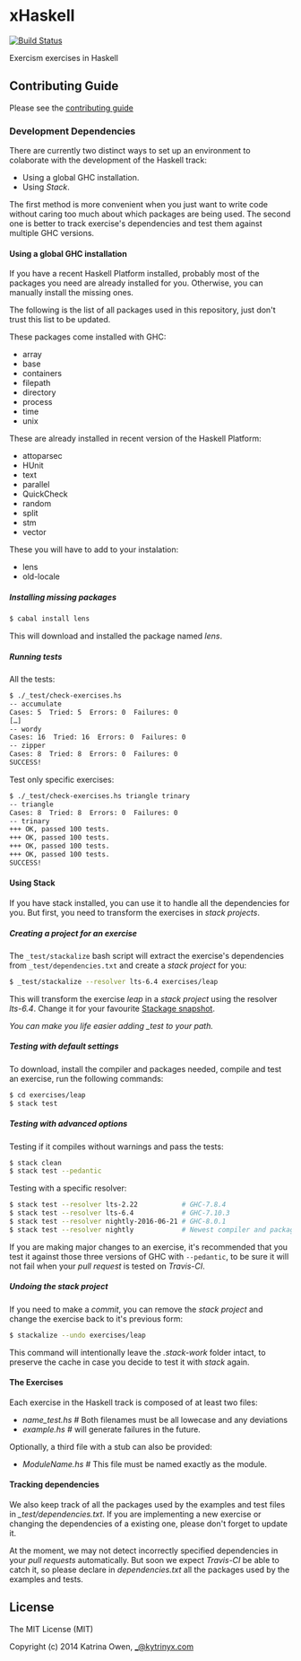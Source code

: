 # xHaskell

[![Build Status](https://travis-ci.org/exercism/xhaskell.png?branch=master)](https://travis-ci.org/exercism/xhaskell)

Exercism exercises in Haskell

## Contributing Guide

Please see the [contributing guide](https://github.com/exercism/x-api/blob/master/CONTRIBUTING.md#the-exercise-data)

### Development Dependencies

There are currently two distinct ways to set up an environment to colaborate
with the development of the Haskell track:

- Using a global GHC installation.
- Using *Stack*.

The first method is more convenient when you just want to write code without
caring too much about which packages are being used. The second one is better
to track exercise's dependencies and test them against multiple GHC versions.

#### Using a global GHC installation

If you have a recent Haskell Platform installed, probably most of the packages
you need are already installed for you. Otherwise, you can manually install
the missing ones.

The following is the list of all packages used in this repository, just don't
trust this list to be updated.

These packages come installed with GHC:

- array
- base
- containers
- filepath
- directory
- process
- time
- unix

These are already installed in recent version of the Haskell Platform:

- attoparsec
- HUnit
- text
- parallel
- QuickCheck
- random
- split
- stm
- vector

These you will have to add to your instalation:

- lens
- old-locale

##### Installing missing packages

```bash
$ cabal install lens
```

This will download and installed the package named *lens*.


##### Running tests

All the tests:

```bash
$ ./_test/check-exercises.hs
-- accumulate
Cases: 5  Tried: 5  Errors: 0  Failures: 0
[…]
-- wordy
Cases: 16  Tried: 16  Errors: 0  Failures: 0
-- zipper
Cases: 8  Tried: 8  Errors: 0  Failures: 0
SUCCESS!
```

Test only specific exercises:

```bash
$ ./_test/check-exercises.hs triangle trinary
-- triangle
Cases: 8  Tried: 8  Errors: 0  Failures: 0
-- trinary
+++ OK, passed 100 tests.
+++ OK, passed 100 tests.
+++ OK, passed 100 tests.
+++ OK, passed 100 tests.
SUCCESS!
```

#### Using Stack

If you have stack installed, you can use it to handle all the dependencies
for you. But first, you need to transform the exercises in *stack projects*.

##### Creating a project for an exercise

The `_test/stackalize` bash script will extract the exercise's dependencies
from `_test/dependencies.txt` and create a *stack project* for you:

```bash
$ _test/stackalize --resolver lts-6.4 exercises/leap
```

This will transform the exercise *leap* in a *stack project* using the
resolver *lts-6.4*. Change it for your favourite [Stackage snapshot](https://www.stackage.org/snapshots).

*You can make you life easier adding _test to your path.*

##### Testing with default settings

To download, install the compiler and packages needed, compile and test an
exercise, run the following commands:

```bash
$ cd exercises/leap
$ stack test
```

##### Testing with advanced options

Testing if it compiles without warnings and pass the tests:

```bash
$ stack clean
$ stack test --pedantic
```

Testing with a specific resolver:

```bash
$ stack test --resolver lts-2.22           # GHC-7.8.4
$ stack test --resolver lts-6.4            # GHC-7.10.3
$ stack test --resolver nightly-2016-06-21 # GHC-8.0.1
$ stack test --resolver nightly            # Newest compiler and packages.
```

If you are making major changes to an exercise, it's recommended that
you test it against those three versions of GHC with `--pedantic`, to be sure
it will not fail when your *pull request* is tested on *Travis-CI*.

##### Undoing the stack project

If you need to make a *commit*, you can remove the *stack project* and
change the exercise back to it's previous form:

```bash
$ stackalize --undo exercises/leap
```

This command will intentionally leave the *.stack-work* folder intact,
to preserve the cache in case you decide to test it with *stack* again.

#### The Exercises

Each exercise in the Haskell track is composed of at least two files:

- *name_test.hs*    # Both filenames must be all lowecase and any deviations
- *example.hs*      # will generate failures in the future.

Optionally, a third file with a stub can also be provided:

- *ModuleName.hs*   # This file must be named exactly as the module.

#### Tracking dependencies

We also keep track of all the packages used by the examples and test files in
*_test/dependencies.txt*. If you are implementing a new exercise or changing
the dependencies of a existing one, please don't forget to update it.

At the moment, we may not detect incorrectly specified dependencies in your
*pull requests* automatically. But soon we expect *Travis-CI* be able to
catch it, so please declare in *dependencies.txt* all the packages used by
the examples and tests.

## License

The MIT License (MIT)

Copyright (c) 2014 Katrina Owen, _@kytrinyx.com
